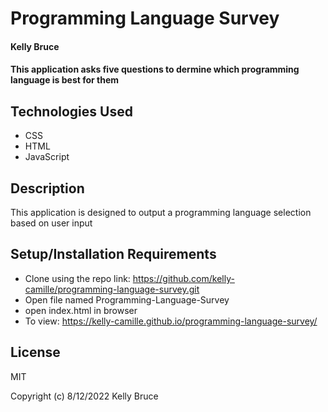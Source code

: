 # Programming Language Survey

#### Kelly Bruce

#### This application asks five questions to dermine which programming language is best for them 

## Technologies Used

* CSS
* HTML
* JavaScript

## Description

This application is designed to output a programming language selection based on user input

## Setup/Installation Requirements

* Clone using the repo link: https://github.com/kelly-camille/programming-language-survey.git
* Open file named Programming-Language-Survey
* open index.html in browser
* To view: https://kelly-camille.github.io/programming-language-survey/


## License

MIT

Copyright (c) 8/12/2022 Kelly Bruce
